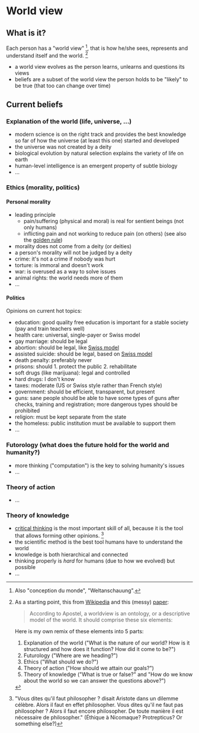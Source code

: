 # World view

## What is it?

Each person has a "world view" [^1], that is how he/she sees, represents and understand itself and the world. [^2]

- a world view evolves as the person learns, unlearns and questions its views
- beliefs are a subset of the world view the person holds to be "likely" to be true (that too can change over time)

## Current beliefs

### Explanation of the world (life, universe, …)

- modern science is on the right track and provides the best knowledge so far of how the universe (at least this one) started and developed
- the universe was not created by a deity
- biological evolution by natural selection explains the variety of life on earth
- human-level intelligence is an emergent property of subtle biology
- …

### Ethics (morality, politics)

#### Personal morality

- leading principle
	- pain/suffering (physical and moral) is real for sentient beings (not only humans)
	- inflicting pain and not working to reduce pain (on others) (see also the [golden rule](http://en.wikipedia.org/wiki/Golden_Rule))
- morality does not come from a deity (or deities)
- a person's morality will not be judged by a deity
- crime: it's not a crime if nobody was hurt
- torture: is immoral and doesn't work
- war: is overused as a way to solve issues
- animal rights: the world needs more of them
- …

#### Politics

Opinions on current hot topics:

- education: good quality free education is important for a stable society (pay and train teachers well)
- health care: universal, single-payer or Swiss model
- gay marriage: should be legal
- abortion: should be legal, like [Swiss model](http://en.wikipedia.org/wiki/Abortion_in_Switzerland)
- assisted suicide: should be legal, based on [Swiss model](http://en.wikipedia.org/wiki/Euthanasia_in_Switzerland)
- death penalty: preferably never
- prisons: should 1. protect the public 2. rehabilitate
- soft drugs (like marijuana): legal and controlled
- hard drugs: I don't know
- taxes: moderate (US or Swiss style rather than French style)
- government: should be efficient, transparent, but present
- guns: sane people should be able to have some types of guns after checks, training and registration; more dangerous types should be prohibited
- religion: must be kept separate from the state
- the homeless: public institution must be available to support them
- …

### Futorology (what does the future hold for the world and humanity?)

- more thinking ("computation") is the key to solving humanity's issues
- …

### Theory of action

- …

### Theory of knowledge

- [critical thinking](http://en.wikipedia.org/wiki/Critical_thinking) is the most important skill of all, because it is the tool that allows forming other opinions. [^3]
- the scientific method is the best tool humans have to understand the world
- knowledge is both hierarchical and connected
- thinking properly is *hard* for humans (due to how we evolved) but possible
- …



[^1]: Also "conception du monde", "Weltanschauung".

[^2]: As a starting point, this from [Wikipedia](http://en.wikipedia.org/wiki/World_view) and this (messy) [paper](http://www.vub.ac.be/CLEA/pub/books/worldviews.pdf):

	> According to Apostel, a worldview is an ontology, or a descriptive model of the world. It should comprise these six elements:
	
	Here is my own remix of these elements into 5 parts:
	
	1. Explanation of the world ("What is the nature of our world? How is it structured and how does it function? How did it come to be?")
	2. Futurology ("Where are we heading?")
	3. Ethics ("What should we do?")
	4. Theory of action ("How should we attain our goals?")
	5. Theory of knowledge ("What is true or false?" and "How do we know about the world so we can answer the questions above?")
	
[^3]: "Vous dites qu'il faut philosopher ? disait Aristote dans un dilemme célèbre. Alors il faut en effet philosopher. Vous dites qu'il ne faut pas philosopher ? Alors il faut encore philosopher. De toute manière il est nécessaire de philosopher." (Éthique à Nicomaque? Protrepticus? Or something else?)